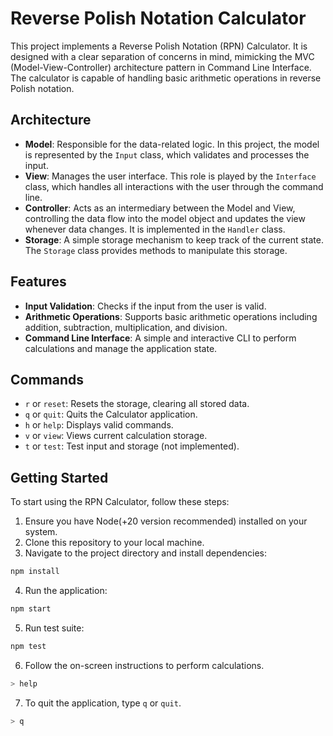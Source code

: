 # Reverse Polish Notation Calculator

This project implements a Reverse Polish Notation (RPN) Calculator. It is designed with a clear separation of concerns in mind, mimicking the MVC (Model-View-Controller) architecture pattern in Command Line Interface. The calculator is capable of handling basic arithmetic operations in reverse Polish notation.

## Architecture

- **Model**: Responsible for the data-related logic. In this project, the model is represented by the `Input` class, which validates and processes the input.
- **View**: Manages the user interface. This role is played by the `Interface` class, which handles all interactions with the user through the command line.
- **Controller**: Acts as an intermediary between the Model and View, controlling the data flow into the model object and updates the view whenever data changes. It is implemented in the `Handler` class.
- **Storage**: A simple storage mechanism to keep track of the current state. The `Storage` class provides methods to manipulate this storage.

## Features

- **Input Validation**: Checks if the input from the user is valid.
- **Arithmetic Operations**: Supports basic arithmetic operations including addition, subtraction, multiplication, and division.
- **Command Line Interface**: A simple and interactive CLI to perform calculations and manage the application state.

## Commands

- `r` or `reset`: Resets the storage, clearing all stored data.
- `q` or `quit`: Quits the Calculator application.
- `h` or `help`: Displays valid commands.
- `v` or `view`: Views current calculation storage.
- `t` or `test`: Test input and storage (not implemented).

## Getting Started

To start using the RPN Calculator, follow these steps:

1. Ensure you have Node(+20 version recommended) installed on your system.
2. Clone this repository to your local machine.
3. Navigate to the project directory and install dependencies:

```sh
npm install
```

4. Run the application:

```sh
npm start
```
5. Run test suite:

```sh
npm test
```

6. Follow the on-screen instructions to perform calculations.
```sh
> help
```
7. To quit the application, type `q` or `quit`.
```sh
> q
```

